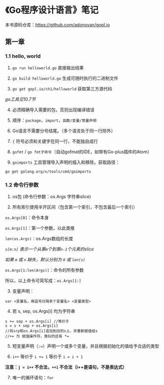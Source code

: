# 《Go程序设计语言》笔记

本书源码仓库：https://github.com/adonovan/gopl.io

## 第一章

### 1.1 hello, world

1. `go run helloworld.go` 直接输出结果

2. `go build helloworld.go` 生成可随时执行的二进制文件

3. `go get gopl.io/ch1/helloworld` 获取第三方源代码

*go工具见10.7节*

4. 必须精确导入需要的包，否则出现编译错误

5. 顺序：`package`，`import`，`函数/变量/常量声明`

6. Go语言不需要分号结尾。（多个语言处于同一行除外）

7. `{` 符号必须和关键字在同一行，不能独自成行

8. `gofmt` / `go fmt子命令`（自动gofmat的IDE，如带有Go-plus插件的Atom）

9. `goimports` 工具管理导入声明的插入和移除。获取路径：

  `go get golang.org/x/tools/cmd/goimports`

### 1.2 命令行参数

1. os包  (命令行参数：os.Args  字符串slice)

2. 所有索引使用半开区间（包含第一个索引，不包含最后一个索引）

  `os.Args[0]`：命令本身

  `os.Args[1]`：第一个参数，以此类推

  `len(os.Args)`：os.Args数组的长度

  *`s[m:n]` 表示一个从第`m`个到第`n-1`个元素的slice*

  *如果 `m` 或 `n` 缺失，默认分别为 `0` 或 `len(s)`*

  `os.Args[1:len(Args)]`：命令的所有参数

  所以，以上命令可简写成：`os.Args[1:]`

3. 变量声明：

```
var <变量名，用逗号分隔多个变量名> <变量类型>
```

4. 若 s, sep, os.Args[i] 均为字符串

```
s += sep + os.Args[i] //等价于
s = s + sep + os.Args[i]
//将srp和os.Args[i]追加到旧的s上，并重新赋值给s
//+= 为 赋值操作符，类似的还有 *=
```

5. 短变量声明（`:=`）声明一个或多个变量，并且根据初始化的值给予合适的类型

6. `i++` 等价于 `i += 1` 等价于 `i = i + 1`

  **注意：`j = i++` 不合法，`++i` 不合法（i++是语句，不是表达式）**

7. 唯一的循环语句：`for`
